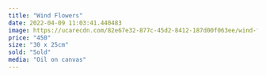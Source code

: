 ```yaml
---
title: "Wind Flowers"
date: 2022-04-09 11:03:41.440483
image: https://ucarecdn.com/82e67e32-877c-45d2-8412-187d00f063ee/wind-flowers.jpg
price: "450"
size: "30 x 25cm"
sold: "Sold"
media: "Oil on canvas"
---
```


